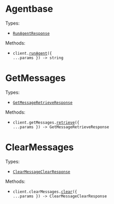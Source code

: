# Agentbase

Types:

- <code><a href="./src/resources/top-level.ts">RunAgentResponse</a></code>

Methods:

- <code title="post /">client.<a href="./src/index.ts">runAgent</a>({ ...params }) -> string</code>

# GetMessages

Types:

- <code><a href="./src/resources/get-messages.ts">GetMessageRetrieveResponse</a></code>

Methods:

- <code title="post /get-messages">client.getMessages.<a href="./src/resources/get-messages.ts">retrieve</a>({ ...params }) -> GetMessageRetrieveResponse</code>

# ClearMessages

Types:

- <code><a href="./src/resources/clear-messages.ts">ClearMessageClearResponse</a></code>

Methods:

- <code title="post /clear-messages">client.clearMessages.<a href="./src/resources/clear-messages.ts">clear</a>({ ...params }) -> ClearMessageClearResponse</code>

